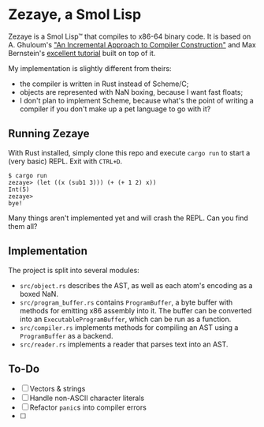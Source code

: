 # Zezaye, a Smol Lisp

Zezaye is a Smol Lisp™ that compiles to x86-64 binary code.  It is based on A. Ghuloum's ["An Incremental Approach to Compiler Construction"](http://scheme2006.cs.uchicago.edu/11-ghuloum.pdf) and Max Bernstein's [excellent tutorial](https://bernsteinbear.com/blog/compiling-a-lisp-0/) built on top of it.

My implementation is slightly different from theirs:

- the compiler is written in Rust instead of Scheme/C;
- objects are represented with NaN boxing, because I want fast floats;
- I don't plan to implement Scheme, because what's the point of writing a compiler if you don't make up a pet language to go with it?


## Running Zezaye

With Rust installed, simply clone this repo and execute `cargo run` to start a (very basic) REPL.  Exit with `CTRL+D`.

```
$ cargo run
zezaye> (let ((x (sub1 3))) (+ (+ 1 2) x))
Int(5)
zezaye> 
bye!
```

Many things aren't implemented yet and will crash the REPL.  Can you find them all?


## Implementation

The project is split into several modules:

- `src/object.rs` describes the AST, as well as each atom's encoding as a boxed NaN.
- `src/program_buffer.rs` contains `ProgramBuffer`, a byte buffer with methods for emitting x86 assembly into it.  The buffer can be converted into an `ExecutableProgramBuffer`, which can be run as a function.
- `src/compiler.rs` implements methods for compiling an AST using a `ProgramBuffer` as a backend.
- `src/reader.rs` implements a reader that parses text into an AST.


## To-Do

- [ ] Vectors & strings
- [ ] Handle non-ASCII character literals
- [ ] Refactor `panic`s into compiler errors
- [ ] 
